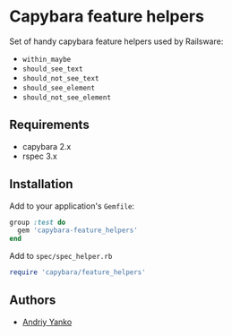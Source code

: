 # Capybara feature helpers

Set of handy capybara feature helpers used by Railsware:

* `within_maybe`
* `should_see_text`
* `should_not_see_text`
* `should_see_element`
* `should_not_see_element`

## Requirements

* capybara 2.x
* rspec 3.x

## Installation

Add to your application's `Gemfile`:

```ruby
group :test do
  gem 'capybara-feature_helpers'
end
```

Add to `spec/spec_helper.rb`
```ruby
require 'capybara/feature_helpers'
```

## Authors

* [Andriy Yanko](http://ayanko.github.io/)
